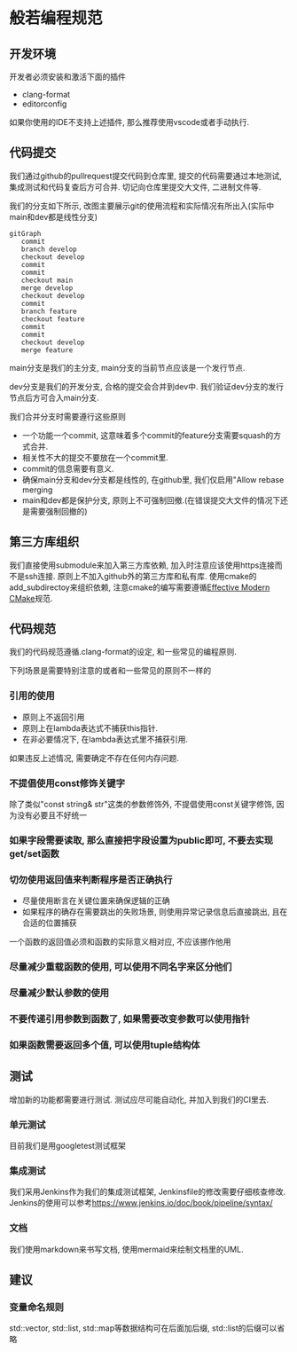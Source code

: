 # 般若编程规范

## 开发环境

开发者必须安装和激活下面的插件

* clang-format
* editorconfig

如果你使用的IDE不支持上述插件, 那么推荐使用vscode或者手动执行.

## 代码提交

我们通过github的pullrequest提交代码到仓库里, 提交的代码需要通过本地测试, 集成测试和代码复查后方可合并.
切记向仓库里提交大文件, 二进制文件等.

我们的分支如下所示, 改图主要展示git的使用流程和实际情况有所出入(实际中main和dev都是线性分支)

```mermaid
gitGraph
   commit
   branch develop
   checkout develop
   commit
   commit
   checkout main
   merge develop
   checkout develop
   commit
   branch feature
   checkout feature
   commit
   commit
   checkout develop
   merge feature
```

main分支是我们的主分支, main分支的当前节点应该是一个发行节点.

dev分支是我们的开发分支, 合格的提交会合并到dev中. 我们验证dev分支的发行节点后方可合入main分支.

我们合并分支时需要遵行这些原则

* 一个功能一个commit, 这意味着多个commit的feature分支需要squash的方式合并.
* 相关性不大的提交不要放在一个commit里.
* commit的信息需要有意义.
* 确保main分支和dev分支都是线性的, 在github里, 我们仅启用"Allow rebase merging
* main和dev都是保护分支, 原则上不可强制回撤.(在错误提交大文件的情况下还是需要强制回撤的)

## 第三方库组织

我们直接使用submodule来加入第三方库依赖, 加入时注意应该使用https连接而不是ssh连接. 原则上不加入github外的第三方库和私有库.
使用cmake的add_subdirectoy来组织依赖, 注意cmake的编写需要遵循[Effective Modern CMake](https://gist.github.com/mbinna/c61dbb39bca0e4fb7d1f73b0d66a4fd1)规范.

## 代码规范

我们的代码规范遵循.clang-format的设定, 和一些常见的编程原则.

下列场景是需要特别注意的或者和一些常见的原则不一样的

### 引用的使用

* 原则上不返回引用
* 原则上在lambda表达式不捕获this指针.
* 在非必要情况下, 在lambda表达式里不捕获引用.

如果违反上述情况, 需要确定不存在任何内存问题.

### 不提倡使用const修饰关键字

除了类似"const string& str"这类的参数修饰外, 不提倡使用const关键字修饰, 因为没有必要且不好统一

### 如果字段需要读取, 那么直接把字段设置为public即可, 不要去实现get/set函数

### 切勿使用返回值来判断程序是否正确执行

* 尽量使用断言在关键位置来确保逻辑的正确
* 如果程序的确存在需要跳出的失败场景, 则使用异常记录信息后直接跳出, 且在合适的位置捕获

一个函数的返回值必须和函数的实际意义相对应, 不应该挪作他用

### 尽量减少重载函数的使用, 可以使用不同名字来区分他们

### 尽量减少默认参数的使用

### 不要传递引用参数到函数了, 如果需要改变参数可以使用指针

### 如果函数需要返回多个值, 可以使用tuple结构体

## 测试

增加新的功能都需要进行测试. 测试应尽可能自动化, 并加入到我们的CI里去.

### 单元测试

目前我们是用googletest测试框架

### 集成测试

我们采用Jenkins作为我们的集成测试框架, Jenkinsfile的修改需要仔细核查修改.
Jenkins的使用可以参考<https://www.jenkins.io/doc/book/pipeline/syntax/>

### 文档

我们使用markdown来书写文档, 使用mermaid来绘制文档里的UML.

## 建议

### 变量命名规则

std::vector, std::list, std::map等数据结构可在后面加后缀, std::list的后缀可以省略
